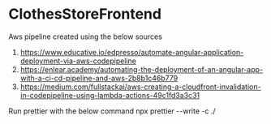 # ClothesStoreFrontend

Aws pipeline created using the below sources

1. https://www.educative.io/edpresso/automate-angular-application-deployment-via-aws-codepipeline
2. https://enlear.academy/automating-the-deployment-of-an-angular-app-with-a-ci-cd-pipeline-and-aws-2b8b1c46b779
3. https://medium.com/fullstackai/aws-creating-a-cloudfront-invalidation-in-codepipeline-using-lambda-actions-49c1fd3a3c31

Run prettier with the below command
npx prettier --write -c ./
